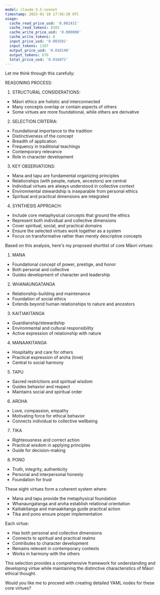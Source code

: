 ```yaml
---
model: claude-3.5-sonnet
timestamp: 2025-01-10 17:56:30 UTC
usage:
  cache_read_price_usd: '0.002431'
  cache_read_tokens: 8103
  cache_write_price_usd: '0.000000'
  cache_write_tokens: 0
  input_price_usd: '0.003501'
  input_tokens: 1167
  output_price_usd: '0.010140'
  output_tokens: 676
  total_price_usd: '0.016072'
---
```


Let me think through this carefully:

REASONING PROCESS:

1. STRUCTURAL CONSIDERATIONS:
- Māori ethics are holistic and interconnected
- Many concepts overlap or contain aspects of others
- Some virtues are more foundational, while others are derivative

2. SELECTION CRITERIA:
- Foundational importance to the tradition
- Distinctiveness of the concept
- Breadth of application
- Frequency in traditional teachings
- Contemporary relevance
- Role in character development

3. KEY OBSERVATIONS:
- Mana and tapu are fundamental organizing principles
- Relationships (with people, nature, ancestors) are central
- Individual virtues are always understood in collective context
- Environmental stewardship is inseparable from personal ethics
- Spiritual and practical dimensions are integrated

4. SYNTHESIS APPROACH:
- Include core metaphysical concepts that ground the ethics
- Represent both individual and collective dimensions
- Cover spiritual, social, and practical domains
- Ensure the selected virtues work together as a system
- Focus on transformative rather than merely descriptive concepts

Based on this analysis, here's my proposed shortlist of core Māori virtues:

1. MANA
- Foundational concept of power, prestige, and honor
- Both personal and collective
- Guides development of character and leadership

2. WHANAUNGATANGA
- Relationship-building and maintenance
- Foundation of social ethics
- Extends beyond human relationships to nature and ancestors

3. KAITIAKITANGA
- Guardianship/stewardship
- Environmental and cultural responsibility
- Active expression of relationship with nature

4. MANAAKITANGA
- Hospitality and care for others
- Practical expression of aroha (love)
- Central to social harmony

5. TAPU
- Sacred restrictions and spiritual wisdom
- Guides behavior and respect
- Maintains social and spiritual order

6. AROHA
- Love, compassion, empathy
- Motivating force for ethical behavior
- Connects individual to collective wellbeing

7. TIKA
- Righteousness and correct action
- Practical wisdom in applying principles
- Guide for decision-making

8. PONO
- Truth, integrity, authenticity
- Personal and interpersonal honesty
- Foundation for trust

These eight virtues form a coherent system where:
- Mana and tapu provide the metaphysical foundation
- Whanaungatanga and aroha establish relational orientation
- Kaitiakitanga and manaakitanga guide practical action
- Tika and pono ensure proper implementation

Each virtue:
- Has both personal and collective dimensions
- Connects to spiritual and practical realms
- Contributes to character development
- Remains relevant in contemporary contexts
- Works in harmony with the others

This selection provides a comprehensive framework for understanding and developing virtue while maintaining the distinctive characteristics of Māori ethical thought.

Would you like me to proceed with creating detailed YAML nodes for these core virtues?